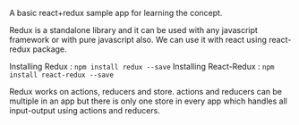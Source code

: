 A basic react+redux sample app for learning the concept.

Redux is a standalone library and it can be used with any javascript framework or with pure javascript also. We can use it with react using react-redux package.

Installing Redux : `npm install redux --save`
Installing React-Redux : `npm install react-redux --save`

Redux works on actions, reducers and store. actions and reducers can be multiple in an app but there is only one store in every app which handles all input-output using actions and reducers.
